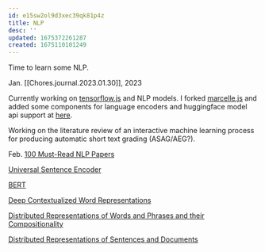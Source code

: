 ```yaml
---
id: e15sw2ol9d3xec39qk81p4z
title: NLP
desc: ''
updated: 1675372261287
created: 1675110101249
---
```


Time to learn some NLP.

Jan. [[Chores.journal.2023.01.30]], 2023

 Currently working on [tensorflow.js](https://github.com/tensorflow/tfjs) and NLP models. I forked [marcelle.js](https://marcelle.dev) and added some components for language encoders and huggingface model api support at [here](https://github.com/cy-moi/marcelle/tree/0.0.6-sentence-encoder).

 Working on the literature review of an interactive machine learning process for producing automatic short text grading (ASAG/AEG?).

Feb. [100 Must-Read NLP Papers](https://github.com/mhagiwara/100-nlp-papers)

 [Universal Sentence Encoder](https://arxiv.org/abs/1803.11175)

 [BERT](https://aclanthology.org/N19-1423.pdf)

 [Deep Contextualized Word Representations](https://arxiv.org/abs/1802.05365)

 [Distributed Representations of Words and Phrases and their Compositionality](https://arxiv.org/abs/1310.4546)

 [Distributed Representations of Sentences and Documents](https://arxiv.org/abs/1405.4053)
